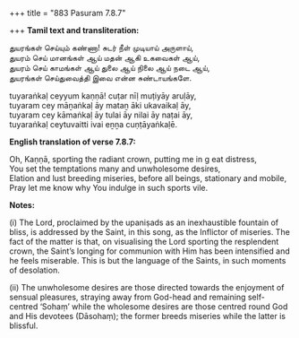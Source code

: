 +++
title = "883 Pasuram 7.8.7"

+++
**Tamil text and transliteration:**

துயரங்கள் செய்யும் கண்ணா! சுடர் நீள் முடியாய் அருளாய்,  
துயரம் செய் மானங்கள் ஆய் மதன் ஆகி உகவைகள் ஆய்,  
துயரம் செய் காமங்கள் ஆய் துலை ஆய் நிலை ஆய் நடை ஆய்,  
துயரங்கள் செய்துவைத்தி இவை என்ன சுண்டாயங்களே.

tuyaraṅkaḷ ceyyum kaṇṇā! cuṭar nīḷ muṭiyāy aruḷāy,  
tuyaram cey māṉaṅkaḷ āy mataṉ āki ukavaikaḷ āy,  
tuyaram cey kāmaṅkaḷ āy tulai āy nilai āy naṭai āy,  
tuyaraṅkaḷ ceytuvaitti ivai eṉṉa cuṇṭāyaṅkaḷē.

**English translation of verse 7.8.7:**

Oh, Kaṇṇā, sporting the radiant crown, putting me in g eat distress,  
You set the temptations many and unwholesome desires,  
Elation and lust breeding miseries, before all beings, stationary and mobile,  
Pray let me know why You indulge in such sports vile.

**Notes:**

\(i\) The Lord, proclaimed by the upaniṣads as an inexhaustible fountain of bliss, is addressed by the Saint, in this song, as the Inflictor of miseries. The fact of the matter is that, on visualising the Lord sporting the resplendent crown, the Saint’s longing for communion with Him has been intensified and he feels miserable. This is but the language of the Saints, in such moments of desolation.

\(ii\) The unwholesome desires are those directed towards the enjoyment of sensual pleasures, straying away from God-head and remaining self-centred ‘Sohaṃ’ while the wholesome desires are those centred round God and His devotees (Dāsohaṃ); the former breeds miseries while the latter is blissful.


